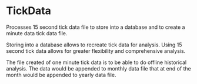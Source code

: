 TickData
========

Processes 15 second tick data file to store into a database and to create a minute data tick data file.

Storing into a database allows to recreate tick data for analysis.
Using 15 second tick data allows for greater flexibility and comprehensive analysis.

The file created of one minute tick data is to be able to do offline historical analysis.
The data would be appended to monthly data file that at end of the month would be appended to yearly data file.
